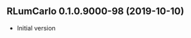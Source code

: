 




<!-- NEWS.md was auto-generated by NEWS.Rmd. Please DO NOT edit by hand!-->

## RLumCarlo 0.1.0.9000-98 (2019-10-10)

  - Initial version
